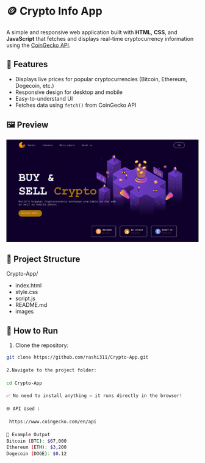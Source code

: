 # 🪙 Crypto Info App

A simple and responsive web application built with **HTML**, **CSS**, and **JavaScript** that fetches and displays real-time cryptocurrency information using the [CoinGecko API](https://www.coingecko.com/en/api).

## 🚀 Features

- Displays live prices for popular cryptocurrencies (Bitcoin, Ethereum, Dogecoin, etc.)
- Responsive design for desktop and mobile
- Easy-to-understand UI
- Fetches data using `fetch()` from CoinGecko API

 ## 🖼️ Preview

![App Screenshot](screenshot.png)



## 📂 Project Structure

Crypto-App/
  - index.html
  - style.css
  - script.js
  - README.md
  - images

## 🔧 How to Run

1. Clone the repository:

```bash
git clone https://github.com/rashi311/Crypto-App.git

2.Navigate to the project folder:

cd Crypto-App

✅ No need to install anything — it runs directly in the browser!

🌐 API Used :
 
 https://www.coingecko.com/en/api

📸 Example Output
Bitcoin (BTC): $67,000  
Ethereum (ETH): $3,200  
Dogecoin (DOGE): $0.12

